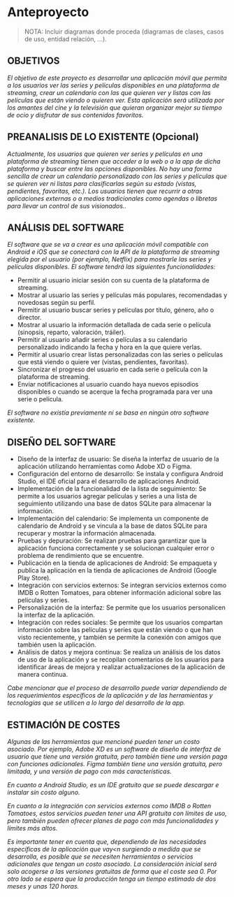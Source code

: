# Anteproyecto

> NOTA: Incluir diagramas donde proceda (diagramas de clases, casos de uso, entidad relación, ...).

## OBJETIVOS

*El objetivo de este proyecto es desarrollar una aplicación móvil que permita a los usuarios ver las series y películas disponibles en una plataforma de streaming, crear un calendario con las que quieren ver y listas con las películas que están viendo o quieren ver. Esta aplicación será utilizada por los amantes del cine y la televisión que quieran organizar mejor su tiempo de ocio y disfrutar de sus contenidos favoritos.*

## PREANALISIS DE LO EXISTENTE (Opcional)

*Actualmente, los usuarios que quieren ver series y películas en una plataforma de streaming tienen que acceder a la web o a la app de dicha plataforma y buscar entre las opciones disponibles. No hay una forma sencilla de crear un calendario personalizado con las series y películas que se quieren ver ni listas para clasificarlas según su estado (vistas, pendientes, favoritas, etc.). Los usuarios tienen que recurrir a otras aplicaciones externas o a medios tradicionales como agendas o libretas para llevar un control de sus visionados..*

## ANÁLISIS DEL SOFTWARE

*El software que se va a crear es una aplicación móvil compatible con Android e iOS que se conectará con la API de la plataforma de streaming elegida por el usuario (por ejemplo, Netflix) para mostrarle las series y películas disponibles. El software tendrá las siguientes funcionalidades:*

* Permitir al usuario iniciar sesión con su cuenta de la plataforma de streaming.
* Mostrar al usuario las series y películas más populares, recomendadas y novedosas según su perfil.
* Permitir al usuario buscar series y películas por título, género, año o director.
* Mostrar al usuario la información detallada de cada serie o película (sinopsis, reparto, valoración, tráiler).
* Permitir al usuario añadir series o películas a su calendario personalizado indicando la fecha y hora en la que quiere verlas.
* Permitir al usuario crear listas personalizadas con las series o películas que está viendo o quiere ver (vistas, pendientes, favoritas).
* Sincronizar el progreso del usuario en cada serie o película con la plataforma de streaming.
* Enviar notificaciones al usuario cuando haya nuevos episodios disponibles o cuando se acerque la fecha programada para ver una serie o película.

*El software no existía previamente ni se basa en ningún otro software existente.*


## DISEÑO DEL SOFTWARE
* Diseño de la interfaz de usuario: Se diseña la interfaz de usuario de la aplicación utilizando herramientas como Adobe XD o Figma.
* Configuración del entorno de desarrollo: Se instala y configura Android Studio, el IDE oficial para el desarrollo de aplicaciones Android.
* Implementación de la funcionalidad de la lista de seguimiento: Se permite a los usuarios agregar películas y series a una lista de seguimiento utilizando una base de datos SQLite para almacenar la información.
* Implementación del calendario: Se implementa un componente de calendario de Android y se vincula a la base de datos SQLite para recuperar y mostrar la información almacenada.
* Pruebas y depuración: Se realizan pruebas para garantizar que la aplicación funciona correctamente y se solucionan cualquier error o problema de rendimiento que se encuentre.
* Publicación en la tienda de aplicaciones de Android: Se empaqueta y publica la aplicación en la tienda de aplicaciones de Android (Google Play Store).
* Integración con servicios externos: Se integran servicios externos como IMDB o Rotten Tomatoes, para obtener información adicional sobre las películas y series.
* Personalización de la interfaz: Se permite que los usuarios personalicen la interfaz de la aplicación.
* Integración con redes sociales: Se permite que los usuarios compartan información sobre las películas y series que están viendo o que han visto recientemente, y también se permite la conexión con amigos que también usen la aplicación.
* Análisis de datos y mejora continua: Se realiza un análisis de los datos de uso de la aplicación y se recopilan comentarios de los usuarios para identificar áreas de mejora y realizar actualizaciones de la aplicación de manera continua.

*Cabe mencionar que el proceso de desarrollo puede variar dependiendo de los requerimientos específicos de la aplicación y de las herramientas y tecnologías que se utilicen a lo largo del desarrollo de la app.*


## ESTIMACIÓN DE COSTES
*Algunas de las herramientas que mencioné pueden tener un costo asociado. Por ejemplo, Adobe XD es un software de diseño de interfaz de usuario que tiene una versión gratuita, pero también tiene una versión paga con funciones adicionales. Figma también tiene una versión gratuita, pero limitada, y una versión de pago con más características.*

*En cuanto a Android Studio, es un IDE gratuito que se puede descargar e instalar sin costo alguno.*

*En cuanto a la integración con servicios externos como IMDB o Rotten Tomatoes, estos servicios pueden tener una API gratuita con límites de uso, pero también pueden ofrecer planes de pago con más funcionalidades y límites más altos.*

*Es importante tener en cuenta que, dependiendo de las necesidades específicas de la aplicación que vay<n surgiendo a medida que se desarrolla, es posible que se necesiten herramientas o servicios adicionales que tengan un costo asociado. La consideración inicial será solo acogerse a las versiones gratuitas de forma que el coste sea 0. Por otro lado se espera que la producción tenga un tiempo estimado de dos meses y unas 120 horas.*

